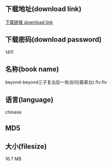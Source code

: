 ## 下载地址(download link)
[下载链接 download link](https://voluble-croquembouche-d321dc.netlify.app/?s=beyond-beyond%E4%B8%89%E5%AD%90%E5%A4%8D%E5%87%BA%E5%90%8E%E4%B8%80%E4%BA%9B%E8%AE%BF%E9%97%AE%28%E7%BF%A1%E7%BF%A0%E5%8F%B0%29.flv)

## 下载密码(download password)
1411

## 名称(book name)
beyond-beyond三子复出后一些访问(翡翠台).flv.flv

## 语言(language)
chinese

## MD5


## 大小(filesize)
16.7 MB
